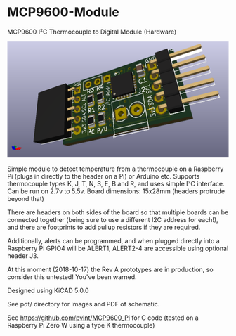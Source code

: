 # MCP9600-Module
MCP9600 I²C Thermocouple to Digital Module (Hardware)

![MCP9600 Board View](https://github.com/pvint/MCP9600-Module/blob/master/pdf/3d_top.png?raw=true)

Simple module to detect temperature from a thermocouple on a Raspberry Pi (plugs in directly to the header on a Pi) or Arduino etc.
Supports thermocouple types K, J, T, N, S, E, B and R, and uses simple I²C interface. Can be run on 2.7v to 5.5v.
Board dimensions: 15x28mm (headers protrude beyond that)

There are headers on both sides of the board so that multiple boards can be connected together (being sure to use a different I2C address for each!), and there are footprints to add pullup resistors if they are required. 

Additionally, alerts can be programmed, and when plugged directly into a Raspberry Pi GPIO4 will be ALERT1, ALERT2-4 are accessible using optional header J3.

At this moment (2018-10-17) the Rev A prototypes are in production, so consider this untested! You've been warned. 

Designed using KiCAD 5.0.0

See pdf/ directory for images and PDF of schematic.

See https://github.com/pvint/MCP9600_Pi for C code (tested on a Raspberry Pi Zero W using a type K thermocouple)
